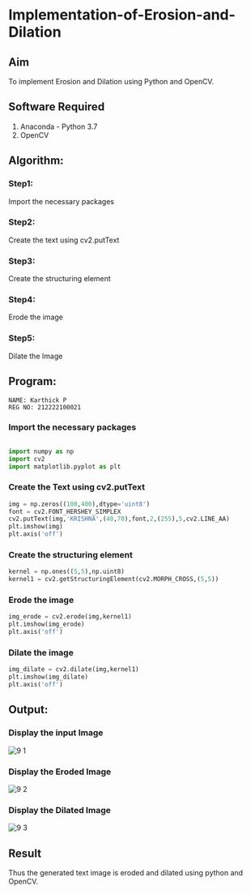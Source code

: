
# Implementation-of-Erosion-and-Dilation
## Aim
To implement Erosion and Dilation using Python and OpenCV.
## Software Required
1. Anaconda - Python 3.7
2. OpenCV
## Algorithm:
### Step1:
Import the necessary packages

### Step2:
Create the text using cv2.putText

### Step3:
Create the structuring element

### Step4:
Erode the image

### Step5:
Dilate the Image

## Program:
```
NAME: Karthick P
REG NO: 212222100021
```
### Import the necessary packages
``` Python

import numpy as np
import cv2
import matplotlib.pyplot as plt
```

### Create the Text using cv2.putText
``` Python
img = np.zeros((100,400),dtype='uint8')
font = cv2.FONT_HERSHEY_SIMPLEX
cv2.putText(img,'KRISHNA',(40,70),font,2,(255),5,cv2.LINE_AA)
plt.imshow(img)
plt.axis('off')
```
### Create the structuring element
``` Python
kernel = np.ones((5,5),np.uint8)
kernel1 = cv2.getStructuringElement(cv2.MORPH_CROSS,(5,5))
```
### Erode the image
``` Python
img_erode = cv2.erode(img,kernel1)
plt.imshow(img_erode)
plt.axis('off')
```
### Dilate the image
``` Python
img_dilate = cv2.dilate(img,kernel1)
plt.imshow(img_dilate)
plt.axis('off')
```
## Output:

### Display the input Image
![9 1](https://github.com/KRISHNARAJ-D/Thresholdingg/assets/119559695/c508596f-87e6-44a0-bf9e-46e231ffbefe)


### Display the Eroded Image

![9 2](https://github.com/KRISHNARAJ-D/Thresholdingg/assets/119559695/78bb1ab6-608d-4f0c-b0b1-4524395ff1af)

### Display the Dilated Image
![9 3](https://github.com/KRISHNARAJ-D/Thresholdingg/assets/119559695/1a6a4d37-93c1-40d9-8238-13582260a072)


## Result
Thus the generated text image is eroded and dilated using python and OpenCV.
